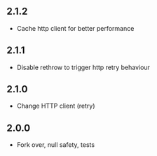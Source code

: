 ## 2.1.2
- Cache http client for better performance

## 2.1.1
- Disable rethrow to trigger http retry behaviour

## 2.1.0
- Change HTTP client (retry)

## 2.0.0

- Fork over, null safety, tests